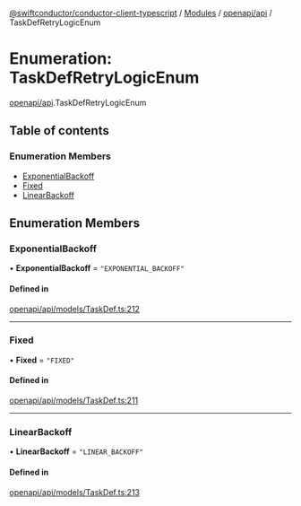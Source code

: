 [@swiftconductor/conductor-client-typescript](../README.md) / [Modules](../modules.md) / [openapi/api](../modules/openapi_api.md) / TaskDefRetryLogicEnum

# Enumeration: TaskDefRetryLogicEnum

[openapi/api](../modules/openapi_api.md).TaskDefRetryLogicEnum

## Table of contents

### Enumeration Members

- [ExponentialBackoff](openapi_api.TaskDefRetryLogicEnum.md#exponentialbackoff)
- [Fixed](openapi_api.TaskDefRetryLogicEnum.md#fixed)
- [LinearBackoff](openapi_api.TaskDefRetryLogicEnum.md#linearbackoff)

## Enumeration Members

### ExponentialBackoff

• **ExponentialBackoff** = ``"EXPONENTIAL_BACKOFF"``

#### Defined in

[openapi/api/models/TaskDef.ts:212](https://github.com/swift-conductor/conductor-client-typescript/blob/9866b7c/openapi/api/models/TaskDef.ts#L212)

___

### Fixed

• **Fixed** = ``"FIXED"``

#### Defined in

[openapi/api/models/TaskDef.ts:211](https://github.com/swift-conductor/conductor-client-typescript/blob/9866b7c/openapi/api/models/TaskDef.ts#L211)

___

### LinearBackoff

• **LinearBackoff** = ``"LINEAR_BACKOFF"``

#### Defined in

[openapi/api/models/TaskDef.ts:213](https://github.com/swift-conductor/conductor-client-typescript/blob/9866b7c/openapi/api/models/TaskDef.ts#L213)
